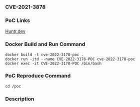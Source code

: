 ### CVE-2021-3878

### PoC Links 
[Huntr.dev](https://huntr.dev/bounties/f022fc50-3dfd-450a-ab47-3d75d2bf44c0/)

### Docker Build and Run Command
```shell
docker build -t cve-2022-3178-poc .
docker run -itd --name CVE-2022-3178-POC cve-2022-3178-poc
docker exec -it CVE-2022-3178-POC /bin/bash
```

### PoC Reproduce Command
```shell
cd /poc

```

### Description




